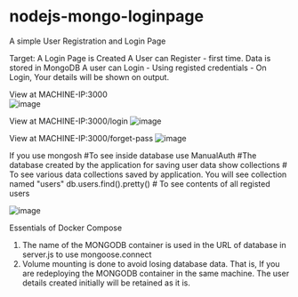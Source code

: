 # nodejs-mongo-loginpage
A simple User Registration and Login Page


Target:
A Login Page is Created
A User can Register - first time. Data is stored in MongoDB
A user can Login - Using registed credentials - On Login, Your details will be shown on output.

View at MACHINE-IP:3000  
![image](https://user-images.githubusercontent.com/92083624/195572231-2dca0572-9cdb-4e28-97ff-1b4cfc764909.png)


View at MACHINE-IP:3000/login
![image](https://user-images.githubusercontent.com/92083624/195572546-57811000-dd70-4ea6-90aa-10d3528c19a8.png)

View at MACHINE-IP:3000/forget-pass
![image](https://user-images.githubusercontent.com/92083624/195572749-bc63dfba-92f9-41e1-a2ca-7fc9724c022f.png)

If you use
mongosh    #To see inside database
use ManualAuth    #The database created by the application for saving user data
show collections   # To see various data collections saved by application. You will see collection named "users"
db.users.find().pretty()  # To see contents of all registed users

![image](https://user-images.githubusercontent.com/92083624/195573679-daa26afd-eb0d-47fb-ad47-50dbed234811.png)


Essentials of Docker Compose 
1. The name of the MONGODB container is used in the URL of database in server.js to use mongoose.connect
2. Volume mounting is done to avoid losing database data. That is, If you are redeploying the MONGODB container in the same machine. The user details created initially will be retained as it is.
